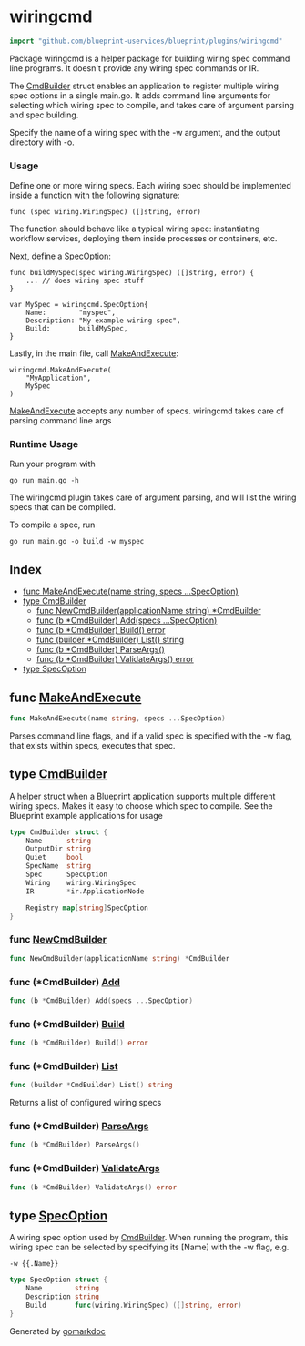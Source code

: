 <!-- Code generated by gomarkdoc. DO NOT EDIT -->

# wiringcmd

```go
import "github.com/blueprint-uservices/blueprint/plugins/wiringcmd"
```

Package wiringcmd is a helper package for building wiring spec command line programs. It doesn't provide any wiring spec commands or IR.

The [CmdBuilder](<#CmdBuilder>) struct enables an application to register multiple wiring spec options in a single main.go. It adds command line arguments for selecting which wiring spec to compile, and takes care of argument parsing and spec building.

Specify the name of a wiring spec with the \-w argument, and the output directory with \-o.

### Usage

Define one or more wiring specs. Each wiring spec should be implemented inside a function with the following signature:

```
func (spec wiring.WiringSpec) ([]string, error)
```

The function should behave like a typical wiring spec: instantiating workflow services, deploying them inside processes or containers, etc.

Next, define a [SpecOption](<#SpecOption>):

```
func buildMySpec(spec wiring.WiringSpec) ([]string, error) {
	... // does wiring spec stuff
}

var MySpec = wiringcmd.SpecOption{
	Name:        "myspec",
	Description: "My example wiring spec",
	Build:       buildMySpec,
}
```

Lastly, in the main file, call [MakeAndExecute](<#MakeAndExecute>):

```
wiringcmd.MakeAndExecute(
	"MyApplication",
	MySpec
)
```

[MakeAndExecute](<#MakeAndExecute>) accepts any number of specs. wiringcmd takes care of parsing command line args

### Runtime Usage

Run your program with

```
go run main.go -h
```

The wiringcmd plugin takes care of argument parsing, and will list the wiring specs that can be compiled.

To compile a spec, run

```
go run main.go -o build -w myspec
```

## Index

- [func MakeAndExecute\(name string, specs ...SpecOption\)](<#MakeAndExecute>)
- [type CmdBuilder](<#CmdBuilder>)
  - [func NewCmdBuilder\(applicationName string\) \*CmdBuilder](<#NewCmdBuilder>)
  - [func \(b \*CmdBuilder\) Add\(specs ...SpecOption\)](<#CmdBuilder.Add>)
  - [func \(b \*CmdBuilder\) Build\(\) error](<#CmdBuilder.Build>)
  - [func \(builder \*CmdBuilder\) List\(\) string](<#CmdBuilder.List>)
  - [func \(b \*CmdBuilder\) ParseArgs\(\)](<#CmdBuilder.ParseArgs>)
  - [func \(b \*CmdBuilder\) ValidateArgs\(\) error](<#CmdBuilder.ValidateArgs>)
- [type SpecOption](<#SpecOption>)


<a name="MakeAndExecute"></a>
## func [MakeAndExecute](<https://github.com/blueprint-uservices/blueprint/blob/main/plugins/wiringcmd/cmdbuilder.go#L100>)

```go
func MakeAndExecute(name string, specs ...SpecOption)
```

Parses command line flags, and if a valid spec is specified with the \-w flag, that exists within specs, executes that spec.

<a name="CmdBuilder"></a>
## type [CmdBuilder](<https://github.com/blueprint-uservices/blueprint/blob/main/plugins/wiringcmd/cmdbuilder.go#L86-L96>)

A helper struct when a Blueprint application supports multiple different wiring specs. Makes it easy to choose which spec to compile. See the Blueprint example applications for usage

```go
type CmdBuilder struct {
    Name      string
    OutputDir string
    Quiet     bool
    SpecName  string
    Spec      SpecOption
    Wiring    wiring.WiringSpec
    IR        *ir.ApplicationNode

    Registry map[string]SpecOption
}
```

<a name="NewCmdBuilder"></a>
### func [NewCmdBuilder](<https://github.com/blueprint-uservices/blueprint/blob/main/plugins/wiringcmd/cmdbuilder.go#L116>)

```go
func NewCmdBuilder(applicationName string) *CmdBuilder
```



<a name="CmdBuilder.Add"></a>
### func \(\*CmdBuilder\) [Add](<https://github.com/blueprint-uservices/blueprint/blob/main/plugins/wiringcmd/cmdbuilder.go#L123>)

```go
func (b *CmdBuilder) Add(specs ...SpecOption)
```



<a name="CmdBuilder.Build"></a>
### func \(\*CmdBuilder\) [Build](<https://github.com/blueprint-uservices/blueprint/blob/main/plugins/wiringcmd/cmdbuilder.go#L173>)

```go
func (b *CmdBuilder) Build() error
```



<a name="CmdBuilder.List"></a>
### func \(\*CmdBuilder\) [List](<https://github.com/blueprint-uservices/blueprint/blob/main/plugins/wiringcmd/cmdbuilder.go#L165>)

```go
func (builder *CmdBuilder) List() string
```

Returns a list of configured wiring specs

<a name="CmdBuilder.ParseArgs"></a>
### func \(\*CmdBuilder\) [ParseArgs](<https://github.com/blueprint-uservices/blueprint/blob/main/plugins/wiringcmd/cmdbuilder.go#L129>)

```go
func (b *CmdBuilder) ParseArgs()
```



<a name="CmdBuilder.ValidateArgs"></a>
### func \(\*CmdBuilder\) [ValidateArgs](<https://github.com/blueprint-uservices/blueprint/blob/main/plugins/wiringcmd/cmdbuilder.go#L141>)

```go
func (b *CmdBuilder) ValidateArgs() error
```



<a name="SpecOption"></a>
## type [SpecOption](<https://github.com/blueprint-uservices/blueprint/blob/main/plugins/wiringcmd/cmdbuilder.go#L77-L81>)

A wiring spec option used by [CmdBuilder](<#CmdBuilder>). When running the program, this wiring spec can be selected by specifying its \[Name\] with the \-w flag, e.g.

```
-w {{.Name}}
```

```go
type SpecOption struct {
    Name        string
    Description string
    Build       func(wiring.WiringSpec) ([]string, error)
}
```

Generated by [gomarkdoc](<https://github.com/princjef/gomarkdoc>)
